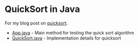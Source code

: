 # QuickSort in Java

For my blog post on <a href="https://www.thecodingdelight.com/quick-sort-algorithm/">quicksort</a>.

* <a href="#">App.java</a> - Main method for testing the quick sort algorithm
* <a href="#">QuickSort.java</a> - Implementation details for quicksort
